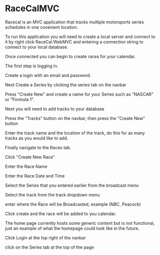 # RaceCalMVC

Racecal is an MVC application that tracks multiple motorsports series schedules in one covenient location.

To run this application you will need to create a local server and connect to it by right click RaceCal.WebMVC and entering a connection string to connect to your local database.

Once connected you can begin to create races for your calendar.

The first step is logging in.

Create a login with an email and password.

Next Create a Series by clicking the series tab on the navbar

Press "Create New" and create a name for your Series such as "NASCAR" or "Formula 1".

Next you will need to add tracks to your database

Press the "Tracks" button on the navbar, then press the "Create New" button

Enter the track name and the location of the track, do this for as many tracks as you would like to add.

Finally navigate to the Races tab.

Click "Create New Race" 

Enter the Race Name 

Enter the Race Date and Time

Select the Series that you entered earlier from the broadcast menu

Select the track from the track dropdown menu

enter where the Race will be Broadcasted, example (NBC, Peacock)

Click create and the race will be added to you calendar.


The home page currently hosts some generic content but is not functional, just an example of what the homepage could look like in the future.



Click Login at the top right of the navbar 

click on the Series tab at the top of the page
